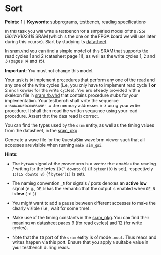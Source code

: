 
# Sort
**Points:** 1 ` | ` **Keywords:** subprograms, testbench, reading specifications

In this task you will write a testbench for a simplified model of the *ISSI IS61WV102416* SRAM (which is the one on the FPGA board we will use later during this course).
Start by studying its [datasheet](https://www.issi.com/WW/pdf/61WV102416ALL.pdf).

In [sram.vhd](src/sram.vhd) you can find a simple model of this SRAM that supports the read cycles 1 and 2 (datasheet page 11), as well as the write cycles 1, 2 and 3 (pages 14 and 15).

**Important**: You must not change this model.

Your task is to implement procedures that perform any one of the read and any one of the write cycles (i..e, you only have to implement read cycle 1 **or** 2 and likewise for the write cycles).
You are already provided with a skeleton file in [sram_tb.vhd](tb/sram_tb.vhd) that contains procedure stubs for your implementation.
Your testbench shall write the sequence `x"BADC0DEDC0DEBA5E"` to the memory addresses `0-3` using your write procedure.
It shall then read the written sequence using your read procedure.
Assert that the data read is correct.

You can find the types used by the `sram` entity, as well as the timing values from the datasheet, in the [sram_pkg](src/sram_pkg.vhd).

Generate a wave file for the QuestaSim waveform viewer such that all accesses are visible when running `make sim_gui`.

**Hints**:

- The `byteen` signal of the procedures is a vector that enables the reading / writing for the bytes `IO(7 downto 0)` (if `byteen(0)` is set), respectively `IO(15 downto 8)` (if `byteen(1)` is set).

- The naming convention `_N` for signals / ports denotes an **active low** signal (e.g., `OE_N` has the semantic that the output is enabled when `OE_N` is **low** (`'0'`)).

- You might want to add a pause between different accesses to make the clearly visible (i.e., wait for some time).

- Make use of the timing constants in the [sram_pkg](src/sram_pkg.vhd). You can find their meaning on datasheet pages 9 (for read cycles) and 12 (for write cycles).

- Note that the `IO` port of the `sram` entity is of mode `inout`. Thus reads and writes happen via this port. Ensure that you apply a suitable value in your testbench during reads.
